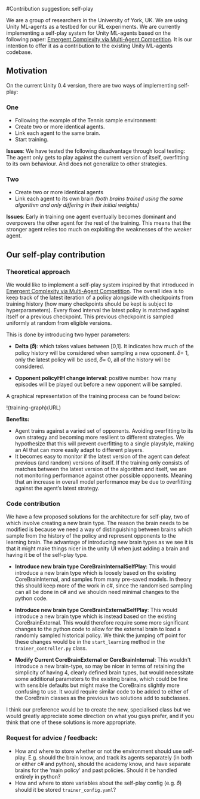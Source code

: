 #Contribution suggestion: self-play

We are a group of researchers in the University of York, UK. We are using Unity ML-agents as a testbed for our RL experiments. We are currently implementing a self-play system for Unity ML-agents based on the following paper: [Emergent Complexity via Multi-Agent Competition](https://arxiv.org/abs/1710.03748). It is our intention to offer it as a contribution to the existing Unity ML-agents codebase.  

## Motivation

On the current Unity 0.4 version, there are two ways of implementing self-play:

### One 

- Following the example of the Tennis sample environment: 
- Create two or more identical agents.
- Link each agent to the same brain.
- Start training.

**Issues**: We have tested the following disadvantage through local testing: 
The agent only gets to play against the current version of itself, overfitting to its own behaviour. And does not generalize to other strategies.

### Two

- Create two or more identical agents
- Link each agent to its own brain *(both brains trained using the same algorithm and only differing in their initial weights)*    
      
**Issues**:
Early in training one agent eventually becomes dominant and overpowers the other agent for the rest of the training. This means that the stronger agent relies too much on exploiting the weaknesses of the weaker agent.

## Our self-play contribution

### Theoretical approach

We would like to implement a self-play system inspired by that introduced in [Emergent Complexity via Multi-Agent Competition](https://arxiv.org/abs/1710.03748). The overall idea is to keep track of the latest iteration of a policy alongside with checkpoints from training history (how many checkpoints should be kept is subject to hyperparameters). Every fixed interval the latest policy is matched against itself or a previous checkpoint. This previous checkpoint is sampled uniformly at random from eligible versions.

This is done by introducing two hyper parameters:

- **Delta (𝛿)**: which takes values between [0,1]. It indicates how much of the policy history will be considered when sampling a new opponent. 𝛿= 1, only the latest policy will be used, 𝛿= 0, all of the history will be considered.      

- **Opponent policyHH change interval**: positive number. how many episodes will be played out before a new opponent will be sampled. 

A graphical representation of the training process can be found below: 

!(training-graph)(URL)  

**Benefits:**
- Agent trains against a varied set of opponents. Avoiding overfitting to its own strategy and becoming more resilient to different strategies. We hypothesize that this will prevent overfitting to a single playstyle, making an AI that can more easily adapt to different players.
- It becomes easy to monitor if the latest version of the agent can defeat previous (and random) versions of itself. If the training only consists of matches between the latest version of the algorithm and itself, we are not monitoring performance against other possible opponents. Meaning that an increase in overall model performance may be due to overfitting against the agent’s latest strategy.


### Code contribution
We have a few proposed solutions for the architecture for self-play, two of which involve creating a new brain type. The reason the brain needs to be modified is because we need a way of distinguishing between brains which sample from the history of the policy and represent opponents to the learning brain. The advantage of introducing new brain types as we see it is that it might make things nicer in the unity UI when just adding a brain and having it be of the self-play type.

- **Introduce new brain type CoreBrainInternalSelfPlay**: This would introduce a new brain type which is loosely based on the existing CoreBrainInternal, and samples from many pre-saved models. In theory this should keep more of the work in c#, since the randomised sampling can all be done in c# and we shouldn need minimal changes to the python code.

- **Introduce new brain type CoreBrainExternalSelfPlay**: This would introduce a new brain type which is instead based on the existing CoreBrainExternal. This would therefore require some more significant changes to the python code to allow for the external brain to load a randomly sampled historical policy. We think the jumping off point for these changes would be in the `start_learning` method in the `trainer_controller.py` class.

- **Modify Current CoreBrainExternal or CoreBrainInternal**: This wouldn't introduce a new brain-type, so may be nicer in terms of retaining the simplicity of having 4, clearly defined brain types, but would necessitate some additional parameters to the existing brains, which could be fine with sensible defaults but might make the CoreBrains slightly more confusing to use. It would require similar code to be added to either of the CoreBrain classes as the previous two solutions add to subclasses.

I think our preference would be to create the new, specialised class but we would greatly appreciate some direction on what you guys prefer, and if you think that one of these solutions is more appropriate.

### Request for advice / feedback:
- How and where to store whether or not the environment should use self-play. E.g. should the brain know, and track its agents separately (in both or either c# and python), should the academy know, and have separate brains for the ‘main policy’ and past policies. Should it be handled entirely in python?
- How and where to store variables about the self-play config (e.g. 𝛿) should it be stored `trainer_config.yaml`?
